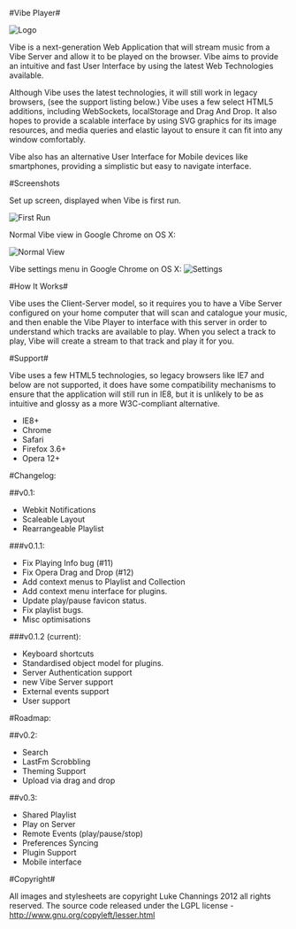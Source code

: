 #Vibe Player#

![Logo](https://github.com/TheFuzzball/Vibe/raw/master/images/shared.icon_alt.png)

Vibe is a next-generation Web Application that will stream music from a Vibe Server
and allow it to be played on the browser. Vibe aims to provide an intuitive and fast
User Interface by using the latest Web Technologies available.

Although Vibe uses the latest technologies, it will still work in legacy browsers, (see
the support listing below.) Vibe uses a few select HTML5 additions, including WebSockets,
localStorage and Drag And Drop. It also hopes to provide a scalable interface by using SVG
graphics for its image resources, and media queries and elastic layout to ensure it can fit
into any window comfortably.

Vibe also has an alternative User Interface for Mobile devices like smartphones, providing a
simplistic but easy to navigate interface.

#Screenshots

Set up screen, displayed when Vibe is first run.

![First Run](https://github.com/TheFuzzball/Vibe/raw/master/screenshots/Welcome.png)

Normal Vibe view in Google Chrome on OS X:

![Normal View](https://github.com/TheFuzzball/Vibe/raw/master/screenshots/Playing.png)

Vibe settings menu in Google Chrome on OS X:
![Settings](https://github.com/TheFuzzball/Vibe/raw/master/screenshots/Settings.png)

#How It Works#

Vibe uses the Client-Server model, so it requires you to have a Vibe Server configured on your
home computer that will scan and catalogue your music, and then enable the Vibe Player to interface
with this server in order to understand which tracks are available to play. When you select a track
to play, Vibe will create a stream to that track and play it for you.

#Support#

Vibe uses a few HTML5 technologies, so legacy browsers like IE7 and below are not supported, it does
have some compatibility mechanisms to ensure that the application will still run in IE8, but it is 
unlikely to be as intuitive and glossy as a more W3C-compliant alternative.


- IE8+
- Chrome 
- Safari
- Firefox 3.6+
- Opera 12+


#Changelog:

##v0.1:
- Webkit Notifications
- Scaleable Layout
- Rearrangeable Playlist

###v0.1.1:
- Fix Playing Info bug (#11)
- Fix Opera Drag and Drop (#12)
- Add context menus to Playlist and Collection
- Add context menu interface for plugins.
- Update play/pause favicon status.
- Fix playlist bugs.
- Misc optimisations

###v0.1.2 (current):
- Keyboard shortcuts
- Standardised object model for plugins.
- Server Authentication support
- new Vibe Server support
- External events support
- User support

#Roadmap:

##v0.2:
- Search
- LastFm Scrobbling
- Theming Support
- Upload via drag and drop

##v0.3:
- Shared Playlist
- Play on Server
- Remote Events (play/pause/stop)
- Preferences Syncing
- Plugin Support
- Mobile interface

#Copyright#

All images and stylesheets are copyright Luke Channings 2012 all rights reserved.
The source code released under the LGPL license - http://www.gnu.org/copyleft/lesser.html